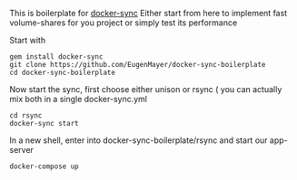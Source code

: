 This is boilerplate for [docker-sync](https://github.com/EugenMayer/docker_sync)
Either start from here to implement fast volume-shares for you project or simply test
its performance

Start with

```
gem install docker-sync
git clone https://github.com/EugenMayer/docker-sync-boilerplate
cd docker-sync-boilerplate
```

Now start the sync, first choose either unison or rsync ( you can actually mix both in a single docker-sync.yml


```
cd rsync
docker-sync start
```

In a new shell, enter into docker-sync-boilerplate/rsync and start our app-server

```
docker-compose up
```
